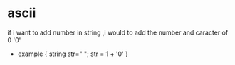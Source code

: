 # ascii 
if i want to add number in string ,i would to add the number and caracter of 0 '0'
- example {
string str=" ";
str = 1 + '0'
}
